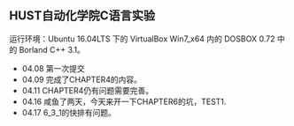## HUST自动化学院C语言实验

> <dev>
运行环境：Ubuntu 16.04LTS 下的 VirtualBox Win7_x64 内的 DOSBOX 0.72 中的 Borland C++ 3.1。
</dev>

* 04.08 第一次提交
* 04.09 完成了CHAPTER4的内容。
* 04.11 CHAPTER4仍有问题需要完善。
* 04.16 咸鱼了两天，今天来开一下CHAPTER6的坑，TEST1.
* 04.17 6_3_1的快排有问题。

